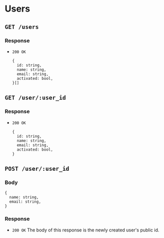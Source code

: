 # Users

## `GET /users`

### Response
- `200 OK`
  ```
  {
    id: string,
    name: string,
    email: string,
    activated: bool,
  }[]
  ```

## `GET /user/:user_id`

### Response
- `200 OK`
  ```
  {
    id: string,
    name: string,
    email: string,
    activated: bool,
  }
  ```

## `POST /user/:user_id`

### Body
```
{
  name: string,
  email: string,
}
```

### Response
- `200 OK`
  The body of this response is the newly created user's public id.